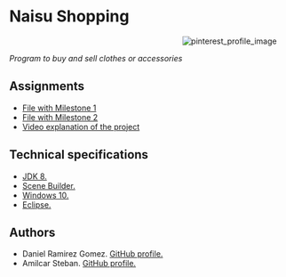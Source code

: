 # Naisu Shopping
⠀⠀⠀⠀⠀⠀⠀⠀⠀⠀⠀⠀⠀⠀⠀⠀⠀⠀⠀⠀⠀⠀⠀⠀⠀⠀⠀⠀⠀⠀
![pinterest_profile_image](https://user-images.githubusercontent.com/73015055/118428698-aa641480-b695-11eb-846b-3d811c318a5d.png)

_Program to buy and sell clothes or accessories_


## Assignments
* [File with Milestone 1](https://github.com/DanielRamirez1901/naisu-shopping/blob/main/docs/Daniel%20Ramirez%20Amilcar%20Rodriguez.pdf "File with Milestone 1")
* [File with Milestone 2](https://github.com/DanielRamirez1901/naisu-shopping/blob/main/docs/DocMilestone2_.pdf "File with Milestone 2")
* [Video explanation of the project](https://youtu.be/458o0e4nbk0)
## Technical specifications
* [JDK 8.](https://www.oracle.com/co/java/technologies/javase/javase-jdk8-downloads.html "JDK 8.")
* [Scene Builder.](https://gluonhq.com/products/scene-builder/ "Scene Builder.")
* [Windows 10.](https://www.microsoft.com/es-es/software-download/windows10 "Windows 10.")
* [Eclipse.](https://www.eclipse.org/downloads/ "Eclipse.")

## Authors
* Daniel Ramirez Gomez. [GitHub profile.](https://github.com/DanielRamirez1901 "GitHub profile.")
* Amilcar Steban. [GitHub profile.](https://github.com/Amilcar-Steban "GitHub profile.")
